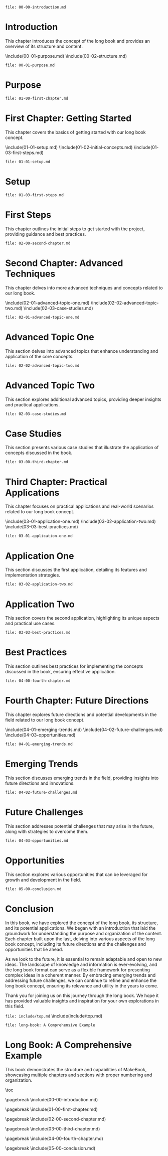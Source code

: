 `file: 00-00-introduction.md`
# Introduction

This chapter introduces the concept of the long book and provides an overview of its structure and content.

\\include(00-01-purpose.md)
\\include(00-02-structure.md)

`file: 00-01-purpose.md`
# Purpose

`file: 01-00-first-chapter.md`
# First Chapter: Getting Started

This chapter covers the basics of getting started with our long book concept.

\\include(01-01-setup.md)
\\include(01-02-initial-concepts.md)
\\include(01-03-first-steps.md)

`file: 01-01-setup.md`
# Setup

`file: 01-03-first-steps.md`
# First Steps
This chapter outlines the initial steps to get started with the project, providing guidance and best practices.

`file: 02-00-second-chapter.md`
# Second Chapter: Advanced Techniques

This chapter delves into more advanced techniques and concepts related to our long book.

\\include(02-01-advanced-topic-one.md)
\\include(02-02-advanced-topic-two.md)
\\include(02-03-case-studies.md)

`file: 02-01-advanced-topic-one.md`
# Advanced Topic One
This section delves into advanced topics that enhance understanding and application of the core concepts.

`file: 02-02-advanced-topic-two.md`
# Advanced Topic Two
This section explores additional advanced topics, providing deeper insights and practical applications.

`file: 02-03-case-studies.md`
# Case Studies
This section presents various case studies that illustrate the application of concepts discussed in the book.

`file: 03-00-third-chapter.md`
# Third Chapter: Practical Applications

This chapter focuses on practical applications and real-world scenarios related to our long book concept.

\\include(03-01-application-one.md)
\\include(03-02-application-two.md)
\\include(03-03-best-practices.md)

`file: 03-01-application-one.md`
# Application One
This section discusses the first application, detailing its features and implementation strategies.

`file: 03-02-application-two.md`
# Application Two
This section covers the second application, highlighting its unique aspects and practical use cases.

`file: 03-03-best-practices.md`
# Best Practices
This section outlines best practices for implementing the concepts discussed in the book, ensuring effective application.

`file: 04-00-fourth-chapter.md`
# Fourth Chapter: Future Directions

This chapter explores future directions and potential developments in the field related to our long book concept.

\\include(04-01-emerging-trends.md)
\\include(04-02-future-challenges.md)
\\include(04-03-opportunities.md)

`file: 04-01-emerging-trends.md`
# Emerging Trends
This section discusses emerging trends in the field, providing insights into future directions and innovations.

`file: 04-02-future-challenges.md`
# Future Challenges
This section addresses potential challenges that may arise in the future, along with strategies to overcome them.

`file: 04-03-opportunities.md`
# Opportunities
This section explores various opportunities that can be leveraged for growth and development in the field.

`file: 05-00-conclusion.md`
# Conclusion

In this book, we have explored the concept of the long book, its structure, and its potential applications. We began with an introduction that laid the groundwork for understanding the purpose and organization of the content. Each chapter built upon the last, delving into various aspects of the long book concept, including its future directions and the challenges and opportunities that lie ahead.

As we look to the future, it is essential to remain adaptable and open to new ideas. The landscape of knowledge and information is ever-evolving, and the long book format can serve as a flexible framework for presenting complex ideas in a coherent manner. By embracing emerging trends and addressing future challenges, we can continue to refine and enhance the long book concept, ensuring its relevance and utility in the years to come.

Thank you for joining us on this journey through the long book. We hope it has provided valuable insights and inspiration for your own explorations in this field.

`file: include/top.md`
\\include(include/top.md)

`file: long-book: A Comprehensive Example`
# Long Book: A Comprehensive Example

This book demonstrates the structure and capabilities of MakeBook, showcasing multiple chapters and sections with proper numbering and organization.

\\toc

\\pagebreak
\\include(00-00-introduction.md)

\\pagebreak
\\include(01-00-first-chapter.md)

\\pagebreak
\\include(02-00-second-chapter.md)

\\pagebreak
\\include(03-00-third-chapter.md)

\\pagebreak
\\include(04-00-fourth-chapter.md)

\\pagebreak
\\include(05-00-conclusion.md)
